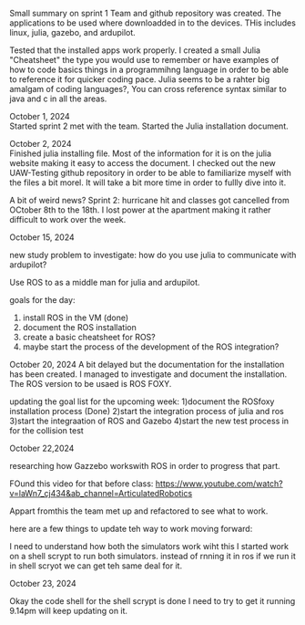 
Small summary on sprint 1
Team and github repository was created. The applications to be used
where downloadded in to the devices. THis includes linux, julia, gazebo, and ardupilot.
 
Tested that the installed apps work properly. I created a small Julia "Cheatsheet" the type you would use to remember or have examples of how to code basics things in a programmihng language in order to be able to reference it for quicker coding pace.
Julia seems to be a rahter big amalgam of coding languages?, You can cross reference syntax similar to java and c in all the areas.

October 1, 2024    
Started sprint 2 met with the team. Started the Julia installation document.

October 2, 2024     
Finished julia installing file. Most of the information for it is on the julia website making it easy to access the document. I checked out the new UAW-Testing github repository in order to be able to familiarize myself with the files a bit morel. It will take a bit more time in order to fullly dive into it.

A bit of weird news? Sprint 2:
hurricane hit and classes got cancelled from OCtober 8th to the 18th. I lost power at the apartment making it rather difficult to work over the week.


October 15, 2024

new study problem to investigate: how do you use julia to communicate with ardupilot?

Use ROS to as a middle man for julia and ardupilot.

goals for the day:
1) install ROS in the VM (done)
2) document the ROS installation
3) create a basic cheatsheet for ROS?
4) maybe start the process of the development of the ROS integration?



October 20, 2024
A bit delayed but the documentation for the installation has been created. I managed to investigate and document the installation. The ROS version to be usaed is ROS FOXY.

updating the goal list for the upcoming week:
1)document the ROSfoxy installation process (Done)
2)start the integration process of julia and ros
3)start the integraation of ROS and Gazebo
4)start the new test process in for the collision test






October 22,2024

researching how Gazzebo workswith ROS in order to progress that part.

FOund this video for that before class:
https://www.youtube.com/watch?v=laWn7_cj434&ab_channel=ArticulatedRobotics


Appart fromthis the team met up and refactored to see what to work.


here are a few things to update teh way to work moving forward:

I need to understand how both the simulators work wiht this I started work on a shell scrypt to run both simulators. 
instead of rnning it in ros if we run it in shell scryot we can get teh same deal for it.

October 23, 2024

Okay the code shell for the shell scrypt is done I need to try to get it running 9.14pm will keep updating on it.
